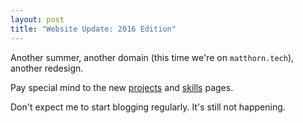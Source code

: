 ```yaml
---
layout: post
title: "Website Update: 2016 Edition"
---
```

Another summer, another domain (this time we're on `matthorn.tech`), another redesign.

Pay special mind to the new [projects](/projects/) and [skills](/skills/) pages.

Don't expect me to start blogging regularly. It's still not happening.
